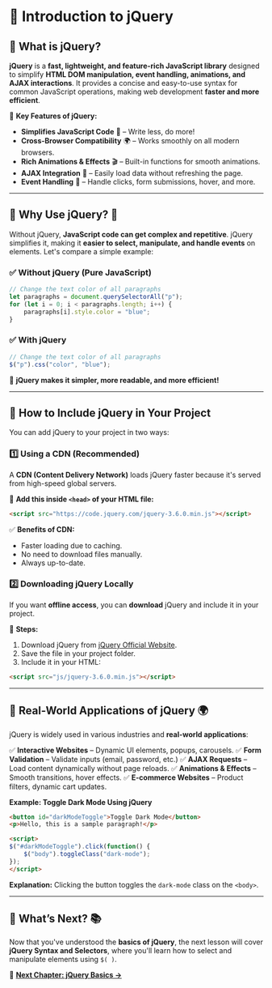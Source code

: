 # 📌 Introduction to jQuery

## 🔹 What is jQuery?

**jQuery** is a **fast, lightweight, and feature-rich JavaScript library** designed to simplify **HTML DOM manipulation, event handling, animations, and AJAX interactions**. It provides a concise and easy-to-use syntax for common JavaScript operations, making web development **faster and more efficient**.

🚀 **Key Features of jQuery:**
- **Simplifies JavaScript Code** 📝 – Write less, do more!
- **Cross-Browser Compatibility** 🌍 – Works smoothly on all modern browsers.
- **Rich Animations & Effects** 🎬 – Built-in functions for smooth animations.
- **AJAX Integration** 🔄 – Easily load data without refreshing the page.
- **Event Handling** 🔗 – Handle clicks, form submissions, hover, and more.

---

## 🔹 Why Use jQuery? 🤔

Without jQuery, **JavaScript code can get complex and repetitive**. jQuery simplifies it, making it **easier to select, manipulate, and handle events** on elements. Let's compare a simple example:

### ✅ Without jQuery (Pure JavaScript)
```js
// Change the text color of all paragraphs
let paragraphs = document.querySelectorAll("p");
for (let i = 0; i < paragraphs.length; i++) {
    paragraphs[i].style.color = "blue";
}
```

### ✅ With jQuery
```js
// Change the text color of all paragraphs
$("p").css("color", "blue");
```
📌 **jQuery makes it simpler, more readable, and more efficient!**

---

## 🔹 How to Include jQuery in Your Project

You can add jQuery to your project in two ways:

### 1️⃣ **Using a CDN (Recommended)**
A **CDN (Content Delivery Network)** loads jQuery faster because it's served from high-speed global servers.

📌 **Add this inside `<head>` of your HTML file:**
```html
<script src="https://code.jquery.com/jquery-3.6.0.min.js"></script>
```
✅ **Benefits of CDN:**
- Faster loading due to caching.
- No need to download files manually.
- Always up-to-date.

### 2️⃣ **Downloading jQuery Locally**
If you want **offline access**, you can **download** jQuery and include it in your project.

📌 **Steps:**
1. Download jQuery from [jQuery Official Website](https://jquery.com/).
2. Save the file in your project folder.
3. Include it in your HTML:
```html
<script src="js/jquery-3.6.0.min.js"></script>
```

---

## 🔹 Real-World Applications of jQuery 🌍

jQuery is widely used in various industries and **real-world applications**:

✅ **Interactive Websites** – Dynamic UI elements, popups, carousels.
✅ **Form Validation** – Validate inputs (email, password, etc.)
✅ **AJAX Requests** – Load content dynamically without page reloads.
✅ **Animations & Effects** – Smooth transitions, hover effects.
✅ **E-commerce Websites** – Product filters, dynamic cart updates.

**Example: Toggle Dark Mode Using jQuery**
```html
<button id="darkModeToggle">Toggle Dark Mode</button>
<p>Hello, this is a sample paragraph!</p>

<script>
$("#darkModeToggle").click(function() {
    $("body").toggleClass("dark-mode");
});
</script>
```
**Explanation:** Clicking the button toggles the `dark-mode` class on the `<body>`.

---

## 🔹 What’s Next? 📚
Now that you've understood the **basics of jQuery**, the next lesson will cover **jQuery Syntax and Selectors**, where you'll learn how to select and manipulate elements using `$( )`.

🔗 **[Next Chapter: jQuery Basics →](./2_jQuery_Basics.md)**


